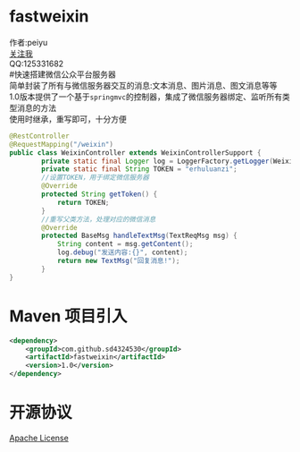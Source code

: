 fastweixin
==========
作者:peiyu<br>
[关注我](http://weibo.com/1728407960)<br>
QQ:125331682<br>
#快速搭建微信公众平台服务器<br>
简单封装了所有与微信服务器交互的消息:文本消息、图片消息、图文消息等等<br>
1.0版本提供了一个基于`springmvc`的控制器，集成了微信服务器绑定、监听所有类型消息的方法<br>
使用时继承，重写即可，十分方便<br>

```Java
@RestController
@RequestMapping("/weixin")
public class WeixinController extends WeixinControllerSupport {
        private static final Logger log = LoggerFactory.getLogger(WeixinController.class);
        private static final String TOKEN = "erhuluanzi";
        //设置TOKEN，用于绑定微信服务器
        @Override
        protected String getToken() {
            return TOKEN;
        }
        //重写父类方法，处理对应的微信消息
        @Override
        protected BaseMsg handleTextMsg(TextReqMsg msg) {
            String content = msg.getContent();
            log.debug("发送内容:{}", content);
            return new TextMsg("回复消息!");
        }
}
```
Maven 项目引入
==========
```xml
<dependency>
    <groupId>com.github.sd4324530</groupId>
    <artifactId>fastweixin</artifactId>
    <version>1.0</version>
</dependency>
```

开源协议
==========
[Apache License](http://www.apache.org/licenses/LICENSE-2.0)
